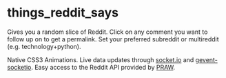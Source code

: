 # things_reddit_says

Gives you a random slice of Reddit. Click on any comment you want to follow up on to get a permalink. Set your preferred subreddit or multireddit (e.g. technology+python).

Native CSS3 Animations. Live data updates through [socket.io](http://socket.io/) and [gevent-socketio](https://gevent-socketio.readthedocs.org/en/latest/). Easy access to the Reddit API provided by [PRAW](https://praw.readthedocs.org/).
